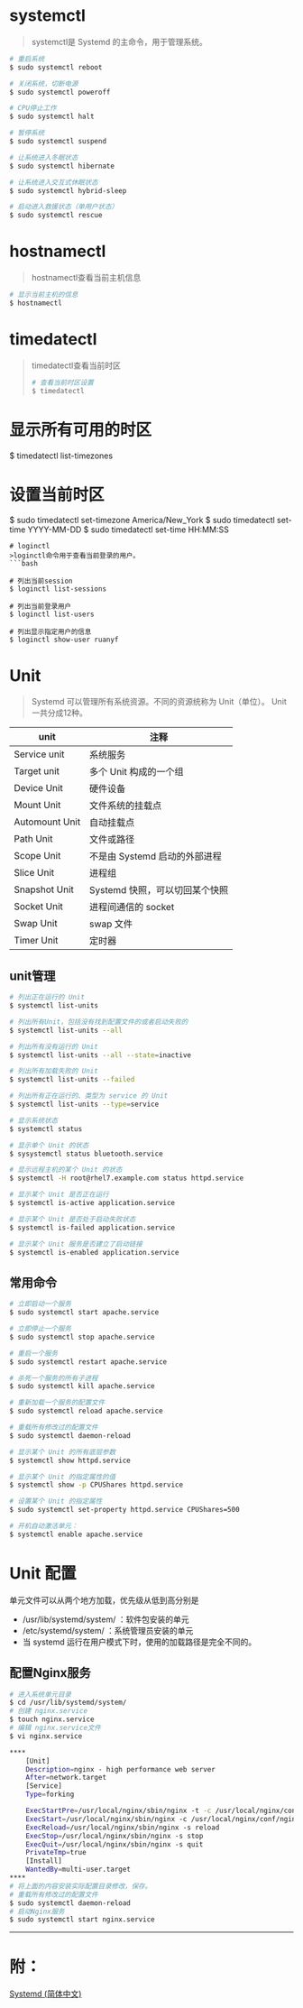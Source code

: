 # systemctl

> systemctl是 Systemd 的主命令，用于管理系统。

```bash
# 重启系统
$ sudo systemctl reboot

# 关闭系统，切断电源
$ sudo systemctl poweroff

# CPU停止工作
$ sudo systemctl halt

# 暂停系统
$ sudo systemctl suspend

# 让系统进入冬眠状态
$ sudo systemctl hibernate

# 让系统进入交互式休眠状态
$ sudo systemctl hybrid-sleep

# 启动进入救援状态（单用户状态）
$ sudo systemctl rescue
```

# hostnamectl

> hostnamectl查看当前主机信息

```bash
# 显示当前主机的信息
$ hostnamectl
```

# timedatectl

> timedatectl查看当前时区
>
> ```bash
> # 查看当前时区设置
> $ timedatectl
> ```

# 显示所有可用的时区

$ timedatectl list-timezones                                                                                   

# 设置当前时区

$ sudo timedatectl set-timezone America/New_York
$ sudo timedatectl set-time YYYY-MM-DD
$ sudo timedatectl set-time HH:MM:SS

    # loginctl
    >loginctl命令用于查看当前登录的用户。
    ```bash

    # 列出当前session
    $ loginctl list-sessions

    # 列出当前登录用户
    $ loginctl list-users

    # 列出显示指定用户的信息
    $ loginctl show-user ruanyf

# Unit

> Systemd 可以管理所有系统资源。不同的资源统称为 Unit（单位）。
> Unit 一共分成12种。

| unit           | 注释                  |
| -------------- | ------------------- |
| Service unit   | 系统服务                |
| Target unit    | 多个 Unit 构成的一个组      |
| Device Unit    | 硬件设备                |
| Mount Unit     | 文件系统的挂载点            |
| Automount Unit | 自动挂载点               |
| Path Unit      | 文件或路径               |
| Scope Unit     | 不是由 Systemd 启动的外部进程 |
| Slice Unit     | 进程组                 |
| Snapshot Unit  | Systemd 快照，可以切回某个快照 |
| Socket Unit    | 进程间通信的 socket       |
| Swap Unit      | swap 文件             |
| Timer Unit     | 定时器                 |

## unit管理

```bash
# 列出正在运行的 Unit
$ systemctl list-units

# 列出所有Unit，包括没有找到配置文件的或者启动失败的
$ systemctl list-units --all

# 列出所有没有运行的 Unit
$ systemctl list-units --all --state=inactive

# 列出所有加载失败的 Unit
$ systemctl list-units --failed

# 列出所有正在运行的、类型为 service 的 Unit
$ systemctl list-units --type=service

# 显示系统状态
$ systemctl status

# 显示单个 Unit 的状态
$ sysystemctl status bluetooth.service

# 显示远程主机的某个 Unit 的状态
$ systemctl -H root@rhel7.example.com status httpd.service

# 显示某个 Unit 是否正在运行
$ systemctl is-active application.service

# 显示某个 Unit 是否处于启动失败状态
$ systemctl is-failed application.service

# 显示某个 Unit 服务是否建立了启动链接
$ systemctl is-enabled application.service
```

## 常用命令

```bash
# 立即启动一个服务
$ sudo systemctl start apache.service

# 立即停止一个服务
$ sudo systemctl stop apache.service

# 重启一个服务
$ sudo systemctl restart apache.service

# 杀死一个服务的所有子进程
$ sudo systemctl kill apache.service

# 重新加载一个服务的配置文件
$ sudo systemctl reload apache.service

# 重载所有修改过的配置文件
$ sudo systemctl daemon-reload

# 显示某个 Unit 的所有底层参数
$ systemctl show httpd.service

# 显示某个 Unit 的指定属性的值
$ systemctl show -p CPUShares httpd.service

# 设置某个 Unit 的指定属性
$ sudo systemctl set-property httpd.service CPUShares=500

# 开机自动激活单元：
$ systemctl enable apache.service
```

# Unit 配置

单元文件可以从两个地方加载，优先级从低到高分别是

-   /usr/lib/systemd/system/ ：软件包安装的单元
-   /etc/systemd/system/ ：系统管理员安装的单元
-   当 systemd 运行在用户模式下时，使用的加载路径是完全不同的。

## 配置Nginx服务

```bash
# 进入系统单元目录
$ cd /usr/lib/systemd/system/
# 创建 nginx.service
$ touch nginx.service
# 编辑 nginx.service文件
$ vi nginx.service

****
    [Unit]
    Description=nginx - high performance web server
    After=network.target
    [Service]
    Type=forking

    ExecStartPre=/usr/local/nginx/sbin/nginx -t -c /usr/local/nginx/conf/nginx.conf
    ExecStart=/usr/local/nginx/sbin/nginx -c /usr/local/nginx/conf/nginx.conf
    ExecReload=/usr/local/nginx/sbin/nginx -s reload
    ExecStop=/usr/local/nginx/sbin/nginx -s stop
    ExecQuit=/usr/local/nginx/sbin/nginx -s quit
    PrivateTmp=true
    [Install]
    WantedBy=multi-user.target
****
# 将上面的内容安装实际配置目录修改，保存。
# 重载所有修改过的配置文件
$ sudo systemctl daemon-reload
# 启动Nginx服务
$ sudo systemctl start nginx.service
```

* * *

# 附：

[Systemd (简体中文)](https://wiki.archlinux.org/index.php/systemd_(%E7%AE%80%E4%BD%93%E4%B8%AD%E6%96%87))
